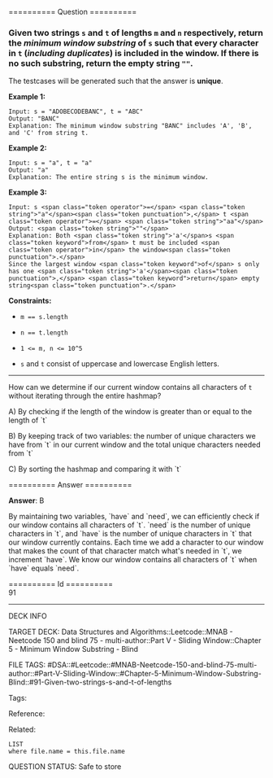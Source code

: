 ========== Question ==========  

### Given two strings `s` and `t` of lengths `m` and `n` respectively, return the _**minimum window substring**_ of `s` such that every character in `t` (_**including duplicates**_) is included in the window. If there is no such substring, return the empty string `""`.

The testcases will be generated such that the answer is **unique**.

**Example 1:**

```
Input: s = "ADOBECODEBANC", t = "ABC"
Output: "BANC"
Explanation: The minimum window substring "BANC" includes 'A', 'B', and 'C' from string t.
```

**Example 2:**

```
Input: s = "a", t = "a"
Output: "a"
Explanation: The entire string s is the minimum window.
```

**Example 3:**

```
Input: s <span class="token operator">=</span> <span class="token string">"a"</span><span class="token punctuation">,</span> t <span class="token operator">=</span> <span class="token string">"aa"</span>
Output: <span class="token string">""</span>
Explanation: Both <span class="token string">'a'</span>s <span class="token keyword">from</span> t must be included <span class="token operator">in</span> the window<span class="token punctuation">.</span>
Since the largest window <span class="token keyword">of</span> s only has one <span class="token string">'a'</span><span class="token punctuation">,</span> <span class="token keyword">return</span> empty string<span class="token punctuation">.</span>
```

**Constraints:**

-   `m == s.length`

-   `n == t.length`

-   `1 <= m, n <= 10^5`

-   `s` and `t` consist of uppercase and lowercase English letters.

---

How can we determine if our current window contains all characters of `t` without iterating through the entire hashmap?

A) By checking if the length of the window is greater than or equal to the length of \`t\`

B) By keeping track of two variables: the number of unique characters we have from \`t\` in our current window and the total unique characters needed from \`t\`

C) By sorting the hashmap and comparing it with \`t\`  

========== Answer ==========  

**Answer**: B

By maintaining two variables, \`have\` and \`need\`, we can efficiently check if our window contains all characters of \`t\`. \`need\` is the number of unique characters in \`t\`, and \`have\` is the number of unique characters in \`t\` that our window currently contains. Each time we add a character to our window that makes the count of that character match what's needed in \`t\`, we increment \`have\`. We know our window contains all characters of \`t\` when \`have\` equals \`need\`.

========== Id ==========  
91

---

DECK INFO

TARGET DECK: Data Structures and Algorithms::Leetcode::MNAB - Neetcode 150 and blind 75 - multi-author::Part V - Sliding Window::Chapter 5 - Minimum Window Substring - Blind

FILE TAGS: #DSA::#Leetcode::#MNAB-Neetcode-150-and-blind-75-multi-author::#Part-V-Sliding-Window::#Chapter-5-Minimum-Window-Substring-Blind::#91-Given-two-strings-s-and-t-of-lengths

Tags:

Reference:

Related:

```dataview
LIST
where file.name = this.file.name
```
QUESTION STATUS: Safe to store
